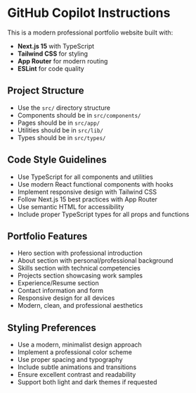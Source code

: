 # GitHub Copilot Instructions

<!-- Use this file to provide workspace-specific custom instructions to Copilot. For more details, visit https://code.visualstudio.com/docs/copilot/copilot-customization#_use-a-githubcopilotinstructionsmd-file -->

This is a modern professional portfolio website built with:
- **Next.js 15** with TypeScript
- **Tailwind CSS** for styling
- **App Router** for modern routing
- **ESLint** for code quality

## Project Structure
- Use the `src/` directory structure
- Components should be in `src/components/`
- Pages should be in `src/app/`
- Utilities should be in `src/lib/`
- Types should be in `src/types/`

## Code Style Guidelines
- Use TypeScript for all components and utilities
- Use modern React functional components with hooks
- Implement responsive design with Tailwind CSS
- Follow Next.js 15 best practices with App Router
- Use semantic HTML for accessibility
- Include proper TypeScript types for all props and functions

## Portfolio Features
- Hero section with professional introduction
- About section with personal/professional background
- Skills section with technical competencies
- Projects section showcasing work samples
- Experience/Resume section
- Contact information and form
- Responsive design for all devices
- Modern, clean, and professional aesthetics

## Styling Preferences
- Use a modern, minimalist design approach
- Implement a professional color scheme
- Use proper spacing and typography
- Include subtle animations and transitions
- Ensure excellent contrast and readability
- Support both light and dark themes if requested
